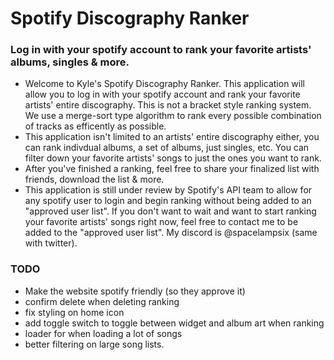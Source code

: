 # Spotify Discography Ranker
### Log in with your spotify account to rank your favorite artists' albums, singles & more.

- Welcome to Kyle's Spotify Discography Ranker. This application will allow you to log in with your
    spotify account and rank your favorite artists' entire discography. This is not a bracket style ranking system.
    We use a merge-sort type algorithm to rank every possible combination of tracks as efficently as possible.
- This application isn't limited to an artists' entire discography either, you can rank indivdual albums, a set
    of albums, just singles, etc. You can filter down your favorite artists' songs to just the ones you want to rank.
- After you've finished a ranking, feel free to share your finalized list with friends, download the list & more.
- This application is still under review by Spotify's API team to allow for any spotify user to login and begin ranking without being added to an "approved user list".
    If you don't want to wait and want to start ranking your favorite artists' songs right now, feel free to contact me to be added to the "approved user list". My
    discord is @spacelampsix (same with twitter).

### TODO
- Make the website spotify friendly (so they approve it)
- confirm delete when deleting ranking
- fix styling on home icon
- add toggle switch to toggle between widget and album art when ranking
- loader for when loading a lot of songs
- better filtering on large song lists.
